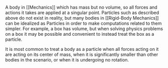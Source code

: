 A body in [[Mechanics]] which has mass but no volume, so all forces and actions it takes are applied at a singular point.
Particles such as described above do not exist in reality, but many bodies in [[Rigid-Body Mechanics]] can be idealized as Particles in order to make computations related to them simpler.
For example, a box has volume, but when solving physics problems on a box it may be possible and convenient to instead treat the box as a particle.

It is most common to treat a body as a particle when all forces acting on it are acting on its center of mass, when it is significantly smaller than other bodies in the scenario, or when it is undergoing no rotation.